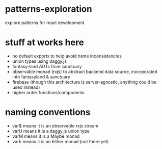 # patterns-exploration

explore patterns for react development

# stuff at works here

- no default exports to help avoid name inconsistencies
- union types using daggy.js
- fantasy-land ADTs from sanctuary
- observable monad (rxjs) to abstract backend data source, incorporated into fantasyland & sanctuary
- firebase (though this architecture is server-agnostic, anything could be used instead)
- higher order functions/components

# naming conventions

- var\$ means it is an observable rxjs stream
- varU means it is a daggy.js union type
- varM means it is a Maybe monad
- varE means it is an Either monad (not there yet)
